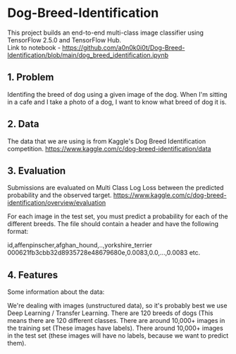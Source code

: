 # Dog-Breed-Identification
This project builds an end-to-end multi-class image classifier using TensorFlow 2.5.0 and TensorFlow Hub.  
Link to notebook - https://github.com/a0n0k0i0t/Dog-Breed-Identification/blob/main/dog_breed_identification.ipynb  
## 1. Problem
Identifing the breed of dog using a given image of the dog. When I'm sitting in a cafe and I take a photo of a dog, I want to know what breed of dog it is.

## 2. Data
The data that we are using is from Kaggle's Dog Breed Identification competition. https://www.kaggle.com/c/dog-breed-identification/data

## 3. Evaluation
Submissions are evaluated on Multi Class Log Loss between the predicted probability and the observed target. https://www.kaggle.com/c/dog-breed-identification/overview/evaluation

For each image in the test set, you must predict a probability for each of the different breeds. The file should contain a header and have the following format:

id,affenpinscher,afghan_hound,..,yorkshire_terrier 000621fb3cbb32d8935728e48679680e,0.0083,0.0,...,0.0083 etc.

## 4. Features
Some information about the data:

We're dealing with images (unstructured data), so it's probably best we use Deep Learning / Transfer Learning.
There are 120 breeds of dogs (This means there are 120 different classes.
There are around 10,000+ images in the training set (These images have labels).
There around 10,000+ images in the test set (these images will have no labels, because we want to predict them).
